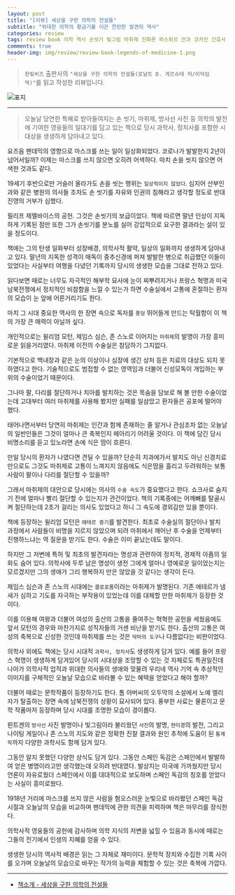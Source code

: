 ```yaml
---  
layout: post  
title: "[리뷰] 세상을 구한 의학의 전설들"  
subtitle: "위대한 의학의 황금기를 이끈 찬란한 발견의 역사"  
categories: review  
tags: review book 의학 역사 손씻기 빛그림 마취제 진화론 파스퇴르 안과 코카인 간호사 매독 혈액     
comments: true  
header-img: img/review/review-book-legends-of-medicine-1.png
---  
```

  
> `한빛비즈` 출판사의 `"세상을 구한 의학의 전설들(로날트 D. 게르슈테 저/이덕임 역)"`를 읽고 작성한 리뷰입니다.  

![표지](https://theorydb.github.io/assets/img/review/review-book-legends-of-medicine-1.png)  

---

> 오늘날 당연한 특혜로 받아들여지는 손 씻기, 마취제, 방사선 사진 등 의학의 발전에 기여한 영웅들의 일대기를 담고 있는 책으로 당시 과학사, 정치사를 포함한 시대상을 생생하게 담아내고 있다.

요즈음 팬데믹의 영향으로 마스크를 쓰는 일이 일상화되었다. 코로나가 발발한지 2년이 넘어서일까? 이제는 마스크를 쓰지 않으면 오히려 어색하다. 마치 손을 씻지 않으면 어색한 것과도 같다.

19세기 후반으로만 거슬러 올라가도 손을 씻는 행위는 `일상적이지 않았다`. 심지어 산부인과와 같은 병원의 의사들 조차도 손 씻기를 자유와 인권의 침해라고 생각할 정도로 반대 진영의 거부가 심했다. 

필리프 제멜바이스의 공헌. 그것은 손씻기의 보급이었다. 책에 따르면 말년 인상이 지독하게 기록된 점만 또한 그가 손씻기를 분노를 실어 강압적으로 요구한 결과라는 설이 있을 정도이다. 

책에는 그의 탄생 일화부터 성장배경, 의학사적 활약, 일상의 일화까지 생생하게 담아내고 있다. 말년의 지독한 성격이 매독이 중추신경에 퍼져 발발한 병으로 취급했던 이들이 있었다는 사실부터 여행을 다녔던 기록까지 당시의 생생한 모습을 그대로 전하고 있다. 

읽다보면 때로는 너무도 자극적인 해부학 묘사에 눈이 찌뿌려지거나 프랑스 혁명과 미국 남북전쟁에서 정치적인 비참함을 느낄 수 있는가 하면 수술실에서 고통에 혼절하는 환자의 모습이 눈 앞에 어른거리기도 한다. 

마치 그 시대 중요한 역사의 한 장면 속으로 독자를 `풍덩` 뛰어들게 만드는 탁월함이 이 책의 가장 큰 매력이 아닐까 싶다. 

개인적으로는 윌리엄 모턴, 제임스 심슨, 존 스노로 이어지는 `마취제`의 발명이 가장 흥미로운 읽을거리였다. 마취제 이전의 수술실은 참담하기 그지없다. 

기본적으로 백내장과 같은 눈의 이상이나 심장에 생긴 상처 등은 치료의 대상도 되지 못하였다고 한다. 기술적으로도 범접할 수 없는 영역임과 더불어 신성모독이 개입하는 부위의 수술이었기 때문이다. 

그나마 팔, 다리를 절단하거나 치아를 발치하는 것은 목숨을 담보로 해 볼 만한 수술이었는데 고대부터 여러 마취제를 사용해 봤지만 실패를 일삼았고 환자들은 공포에 떨어야 했다. 

태어나면서부터 당연히 마취제는 인간과 함께 존재하는 줄 알거나 관심조차 없는 오늘날의 일반인들은 그것이 얼마나 큰 축복인지 헤아리기 어려울 것이다. 이 책에 담긴 당시 비명소리를 듣고 있노라면 손에 식은 땀이 흐른다. 

만일 당시의 환자가 나였다면 견딜 수 있을까? 단순히 치과에가서 발치도 아닌 신경치료만으로도 그것도 마취제로 고통이 느껴지지 않음에도 식은땀을 흘리고 두려워하는 보통 사람이 팔이나 다리를 절단할 수 있을까?

그래서 마취제의 대안으로 당시에는 의사의 `수술 속도`가 중요했다고 한다. 쇼크사로 숨지기 전에 얼마나 빨리 절단할 수 있는지가 관건이었다. 책의 기록중에는 어깨뼈를 탈골시켜 절단하는데 2초가 걸리는 의사도 있었다고 하니 그 속도에 경외감만 있을 뿐이다. 

책에 등장하는 윌리엄 모턴은 `에테르 증기`를 발견한다. 최초로 수술실의 절단이나 발치 과정에서 사람들이 비명을 지르지 않았으며 되려 마취에서 깨어난 후 수술을 언제부터 진행하느냐는 역 질문을 받기도 한다. 수술은 이미 끝났는데도 말이다. 

하지만 그 저변에 특허 및 최초의 발견자라는 명성과 관련하여 정치적, 경제적 아픔의 일화도 숨어 있다. 의학사에 두루 남은 명성이 생전 그에게 얼마나 영예로운 일이었는지는 모르겠지만 그의 생애가 그리 행복하지 만은 않았을 것 같다는 생각이 든다. 

제임스 심슨과 존 스노의 시대에는 `클로로폼`이라는 마취제가 발명된다. 기존 에테르가 냄새가 심하고 기도를 자극하는 부작용이 있었는데 이를 대체할 만한 마취제가 등장한 것이다. 

이를 이용해 여왕과 더불어 여성의 출산의 고통을 줄여주는 혁혁한 공헌을 세웠음에도 앞서 모턴의 경우와 마찬가지로 성직자들의 거센 비난을 받기도 한다. 출산의 고통은 여성의 축복으로 신성한 것인데 마취제를 쓰는 것은 `악마의 도구`나 다름없다는 비판이었다. 

의학사 외에도 책에는 당시 시대적 `과학사, 정치사`도 생생하게 담겨 있다. 예를 들어 프랑스 혁명이 생생하게 담겨있어 당시의 시대상을 조망할 수 있는 것 자체로도 특권일진데 나아가 의학사적 업적과 위대한 의사들의 생애와 맞물려 우리네 역사 기억 속 추상적인 이미지를 구체적인 오늘날 모습으로 바라볼 수 있는 혜택을 얻었다고 해야 할까?

더불어 때로는 문학작품이 등장하기도 한다. 톰 아버씨의 오두막의 소설에서 노예 엘리자가 탈출하는 장면 속에 남북전쟁의 상황이 묘사되어 있다. 풍부한 사료는 물론이고 문학 작품마저 등장하며 당시 시대를 조명한 모습이 경이롭다. 

뢴트겐의 `방사선` 사진 발명이나 빛그림이라 불리웠던 `사진`의 발명, `현미경`의 발전, 그리고 나이팅 게일이나 존 스노의 지도와 같은 정확한 진찰 결과와 원인 추적에 도움이 된 `통계학`까지 다양한 과학사도 함께 담겨 있다. 

그동안 알지 못했던 다양한 상식도 담겨 있다. 그동안 스페인 독감은 스페인에서 발발하여 얻은 병명이라고만 생각했는데 오히려 반대였다. 발상지는 미국에 가까웠지만 당시 언론이 자유로웠더 스페인에서 이를 대대적으로 보도하며 스페인 독감의 칭호를 얻었다는 사실이 흥미로웠다. 

1918년 거리에 마스크를 쓰지 않은 사람을 혐오스러운 눈빛으로 바라봤던 스페인 독감 시절과 오늘날의 모습을 비교하며 팬데믹에 관한 의견을 피력하며 책은 마무리를 장식한다. 

의학사적 영웅들의 공헌에 감사하며 의학 지식의 저변을 넓힐 수 있음과 동시에 때로는 그들의 전기에서 인생의 지혜를 얻을 수 있다. 

생생한 당시의 역사적 배경은 읽는 그 자체로 재미이다. 문학적 장치와 수집한 기록 사이를 오가며 오늘날의 모습으로 바꾸는 작가의 능력을 체험할 수 있는 것은 축복에 가깝다. 

---

* [책소개 - 세상을 구한 의학의 전설들](http://www.yes24.com/Product/Goods/107637399)


